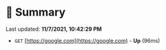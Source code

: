# 📖 Summary
Last updated: **11/7/2021, 10:42:29 PM**

- `GET` [https://google.com](https://google.com) - **Up** (96ms)
